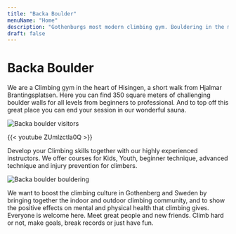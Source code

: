 ```yaml
---
title: "Backa Boulder"
menuName: "Home"
description: "Gothenburgs most modern climbing gym. Bouldering in the middle of Hjalmar Brantingsplatsen."
draft: false
---
```


# Backa Boulder

We are a Climbing gym in the heart of Hisingen, a short walk from Hjalmar Brantingsplatsen. 
Here you can find 350 square meters of challenging boulder walls for all levels from beginners to professional. 
And to top off this great place you can end your session in our wonderful sauna.

![Backa boulder visitors](image/backa-boulder-6.jpg)

{{< youtube ZUmlzctla0Q >}}

Develop your Climbing skills together with our highly experienced instructors.
We offer courses for Kids, Youth, beginner technique, advanced technique and injury prevention for climbers.

![Backa boulder bouldering](image/backa-boulder-4.jpg)

We want to boost the climbing culture in Gothenberg and Sweden by bringing together the indoor and outdoor climbing community, and to show the positive effects on mental and physical health that climbing gives.
Everyone is welcome here. Meet great people and new friends. Climb hard or not, make goals, break records or just have fun.
